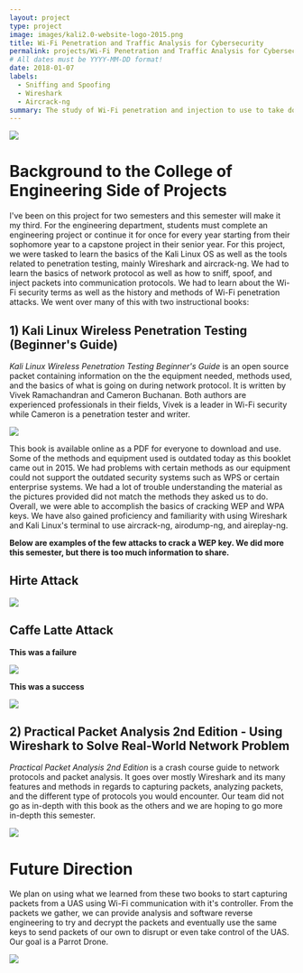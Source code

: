 ```yaml
---
layout: project
type: project
image: images/kali2.0-website-logo-2015.png
title: Wi-Fi Penetration and Traffic Analysis for Cybersecurity
permalink: projects/Wi-Fi Penetration and Traffic Analysis for Cybersecurity
# All dates must be YYYY-MM-DD format!
date: 2018-01-07
labels:
  - Sniffing and Spoofing
  - Wireshark
  - Aircrack-ng
summary: The study of Wi-Fi penetration and injection to use to take down UAS and other devices using Wi-Fi.
---
```


  <img class="ui medium rounded center image" src="../images/kali2.0-website-logo-2015.png">

# Background to the College of Engineering Side of Projects
I've been on this project for two semesters and this semester will make it my third. For the engineering department, students must complete an engineering project or continue it for once for every year starting from their sophomore year to a capstone project in their senior year. For this project, we were tasked to learn the basics of the Kali Linux OS as well as the tools related to penetration testing, mainly Wireshark and aircrack-ng. We had to learn the basics of network protocol as well as how to sniff, spoof, and inject packets into communication protocols. We had to learn about the Wi-Fi security terms as well as the history and methods of Wi-Fi penetration attacks. We went over many of this with two instructional books: 
## 1) Kali Linux Wireless Penetration Testing (Beginner's Guide)
*Kali Linux Wireless Penetration Testing Beginner's Guide* is an open source packet containing information on the the equipment needed, methods used, and the basics of what is going on during network protocol. It is written by Vivek Ramachandran and Cameron Buchanan. Both authors are experienced professionals in their fields, Vivek is a leader in Wi-Fi security while Cameron is a penetration tester and writer.

  <img class="ui center image" src="../images/KaliLinux.JPG">
 
This book is available online as a PDF for everyone to download and use. Some of the methods and equipment used is outdated today as this booklet came out in 2015. We had problems with certain methods as our equipment could not support the outdated security systems such as WPS or certain enterprise systems. We had a lot of trouble understanding the material as the pictures provided did not match the methods they asked us to do. Overall, we were able to accomplish the basics of cracking WEP and WPA keys. We have also gained proficiency and familiarity with using Wireshark and Kali Linux's terminal to use aircrack-ng, airodump-ng, and aireplay-ng. 

**Below are examples of the few attacks to crack a WEP key. We did more this semester, but there is too much information to share.**
## Hirte Attack

  <img class="ui image" src="../images/Hirte Attack.JPG">

  
## Caffe Latte Attack
**This was a failure**

  <img class="ui image" src="../images/cafelatte2.0.JPG">
 
  
**This was a success**

  <img class="ui image" src="../images/kali attempt 2.JPG">
 
  

## 2) Practical Packet Analysis 2nd Edition - Using Wireshark to Solve Real-World Network Problem
*Practical Packet Analysis 2nd Edition* is a crash course guide to network protocols and packet analysis. It goes over mostly Wireshark and its many features and methods in regards to capturing packets, analyzing packets, and the different type of protocols you would encounter. Our team did not go as in-depth with this book as the others and we are hoping to go more in-depth this semester.

  <img class="ui image" src="../images/WiresharkBook.JPG">
 

# Future Direction
We plan on using what we learned from these two books to start capturing packets from a UAS using Wi-Fi communication with it's controller. From the packets we gather, we can provide analysis and software reverse engineering to try and decrypt the packets and eventually use the same keys to send packets of our own to disrupt or even take control of the UAS. Our goal is a Parrot Drone.

  <img class="ui small right floated rounded images" src="../images/parrot_pf726000_bebop_drone_2_with_1206693.jpg">
 


